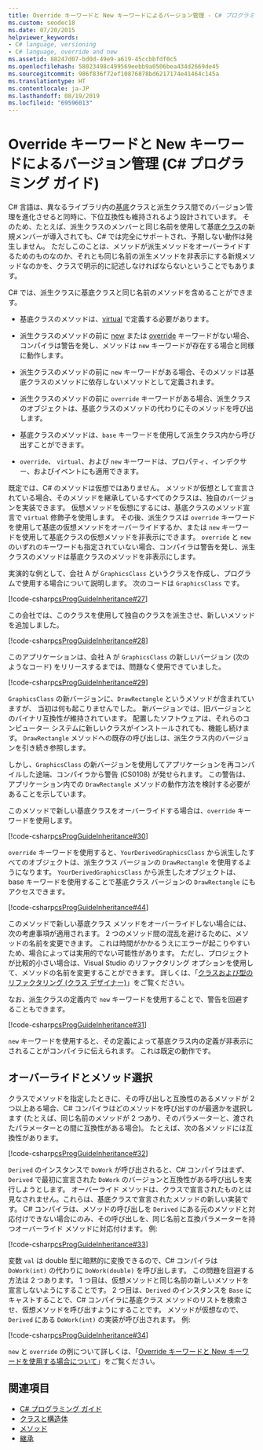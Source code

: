 ```yaml
---
title: Override キーワードと New キーワードによるバージョン管理 - C# プログラミング ガイド
ms.custom: seodec18
ms.date: 07/20/2015
helpviewer_keywords:
- C# language, versioning
- C# language, override and new
ms.assetid: 88247d07-bd0d-49e9-a619-45ccbbfdf0c5
ms.openlocfilehash: 58023498c499569eebb9a0506bea434d2669de45
ms.sourcegitcommit: 986f836f72ef10876878bd6217174e41464c145a
ms.translationtype: HT
ms.contentlocale: ja-JP
ms.lasthandoff: 08/19/2019
ms.locfileid: "69596013"
---
```

# <a name="versioning-with-the-override-and-new-keywords-c-programming-guide"></a>Override キーワードと New キーワードによるバージョン管理 (C# プログラミング ガイド)
C# 言語は、異なるライブラリ内の[基底](../../language-reference/keywords/base.md)クラスと派生クラス間でのバージョン管理を進化させると同時に、下位互換性も維持されるよう設計されています。 そのため、たとえば、派生クラスのメンバーと同じ名前を使用して基底[クラス](../../language-reference/keywords/class.md)の新規メンバーが導入されても、C# では完全にサポートされ、予期しない動作は発生しません。 ただしこのことは、メソッドが派生メソッドをオーバーライドするためのものなのか、それとも同じ名前の派生メソッドを非表示にする新規メソッドなのかを、クラスで明示的に記述しなければならないということでもあります。  
  
 C# では、派生クラスに基底クラスと同じ名前のメソッドを含めることができます。  
  
- 基底クラスのメソッドは、[virtual](../../language-reference/keywords/virtual.md) で定義する必要があります。  
  
- 派生クラスのメソッドの前に [new](../../language-reference/keywords/new-modifier.md) または [override](../../language-reference/keywords/override.md) キーワードがない場合、コンパイラは警告を発し、メソッドは `new` キーワードが存在する場合と同様に動作します。  
  
- 派生クラスのメソッドの前に `new` キーワードがある場合、そのメソッドは基底クラスのメソッドに依存しないメソッドとして定義されます。  
  
- 派生クラスのメソッドの前に `override` キーワードがある場合、派生クラスのオブジェクトは、基底クラスのメソッドの代わりにそのメソッドを呼び出します。  
  
- 基底クラスのメソッドは、`base` キーワードを使用して派生クラス内から呼び出すことができます。  
  
- `override`、 `virtual`、および `new` キーワードは、プロパティ、インデクサー、およびイベントにも適用できます。  
  
 既定では、C# のメソッドは仮想ではありません。 メソッドが仮想として宣言されている場合、そのメソッドを継承しているすべてのクラスは、独自のバージョンを実装できます。 仮想メソッドを仮想にするには、基底クラスのメソッド宣言で `virtual` 修飾子を使用します。 その後、派生クラスは `override` キーワードを使用して基底の仮想メソッドをオーバーライドするか、または `new` キーワードを使用して基底クラスの仮想メソッドを非表示にできます。 `override` と `new` のいずれのキーワードも指定されていない場合、コンパイラは警告を発し、派生クラスのメソッドは基底クラスのメソッドを非表示にします。  
  
 実演的な例として、会社 A が `GraphicsClass` というクラスを作成し、プログラムで使用する場合について説明します。 次のコードは `GraphicsClass` です。  
  
 [!code-csharp[csProgGuideInheritance#27](~/samples/snippets/csharp/VS_Snippets_VBCSharp/csProgGuideInheritance/CS/Inheritance.cs#27)]  
  
 この会社では、このクラスを使用して独自のクラスを派生させ、新しいメソッドを追加しました。  
  
 [!code-csharp[csProgGuideInheritance#28](~/samples/snippets/csharp/VS_Snippets_VBCSharp/csProgGuideInheritance/CS/Inheritance.cs#28)]  
  
 このアプリケーションは、会社 A が `GraphicsClass` の新しいバージョン (次のようなコード) をリリースするまでは、問題なく使用できていました。  
  
 [!code-csharp[csProgGuideInheritance#29](~/samples/snippets/csharp/VS_Snippets_VBCSharp/csProgGuideInheritance/CS/Inheritance.cs#29)]  
  
 `GraphicsClass` の新バージョンに、`DrawRectangle` というメソッドが含まれていますが、 当初は何も起こりませんでした。 新バージョンでは、旧バージョンとのバイナリ互換性が維持されています。 配置したソフトウェアは、それらのコンピューター システムに新しいクラスがインストールされても、機能し続けます。 `DrawRectangle` メソッドへの既存の呼び出しは、派生クラス内のバージョンを引き続き参照します。  
  
 しかし、`GraphicsClass` の新バージョンを使用してアプリケーションを再コンパイルした途端、コンパイラから警告 (CS0108) が発せられます。 この警告は、アプリケーション内での `DrawRectangle` メソッドの動作方法を検討する必要があることを示しています。  
  
 このメソッドで新しい基底クラスをオーバーライドする場合は、`override` キーワードを使用します。  
  
 [!code-csharp[csProgGuideInheritance#30](~/samples/snippets/csharp/VS_Snippets_VBCSharp/csProgGuideInheritance/CS/Inheritance.cs#30)]  
  
 `override` キーワードを使用すると、`YourDerivedGraphicsClass` から派生したすべてのオブジェクトは、派生クラス バージョンの `DrawRectangle` を使用するようになります。 `YourDerivedGraphicsClass` から派生したオブジェクトは、base キーワードを使用することで基底クラス バージョンの `DrawRectangle` にもアクセスできます。  
  
 [!code-csharp[csProgGuideInheritance#44](~/samples/snippets/csharp/VS_Snippets_VBCSharp/csProgGuideInheritance/CS/Inheritance.cs#44)]  
  
 このメソッドで新しい基底クラス メソッドをオーバーライドしない場合には、次の考慮事項が適用されます。 2 つのメソッド間の混乱を避けるために、メソッドの名前を変更できます。 これは時間がかかるうえにエラーが起こりやすいため、場合によっては実用的でない可能性があります。 ただし、プロジェクトが比較的小さい場合は、Visual Studio のリファクタリング オプションを使用して、メソッドの名前を変更することができます。 詳しくは、「[クラスおよび型のリファクタリング (クラス デザイナー)](/visualstudio/ide/refactoring-classes-and-types-class-designer)」をご覧ください。  
  
 なお、派生クラスの定義内で `new` キーワードを使用することで、警告を回避することもできます。  
  
 [!code-csharp[csProgGuideInheritance#31](~/samples/snippets/csharp/VS_Snippets_VBCSharp/csProgGuideInheritance/CS/Inheritance.cs#31)]  
  
 `new` キーワードを使用すると、その定義によって基底クラス内の定義が非表示にされることがコンパイラに伝えられます。 これは既定の動作です。  
  
## <a name="override-and-method-selection"></a>オーバーライドとメソッド選択  
 クラスでメソッドを指定したときに、その呼び出しと互換性のあるメソッドが 2 つ以上ある場合、C# コンパイラはどのメソッドを呼び出すのが最適かを選択します (たとえば、同じ名前のメソッドが 2 つあり、そのパラメーターと、渡されたパラメーターとの間に互換性がある場合)。 たとえば、次の各メソッドには互換性があります。  
  
 [!code-csharp[csProgGuideInheritance#32](~/samples/snippets/csharp/VS_Snippets_VBCSharp/csProgGuideInheritance/CS/Inheritance.cs#32)]  
  
 `Derived` のインスタンスで `DoWork` が呼び出されると、C# コンパイラはまず、`Derived` で最初に宣言された `DoWork` のバージョンと互換性がある呼び出しを実行しようとします。 オーバーライド メソッドは、クラスで宣言されたものとは見なされません。これらは、基底クラスで宣言されたメソッドの新しい実装です。 C# コンパイラは、メソッドの呼び出しを `Derived` にある元のメソッドと対応付けできない場合にのみ、その呼び出しを、同じ名前と互換パラメーターを持つオーバーライド メソッドに対応付けます。 例:  
  
 [!code-csharp[csProgGuideInheritance#33](~/samples/snippets/csharp/VS_Snippets_VBCSharp/csProgGuideInheritance/CS/Inheritance.cs#33)]  
  
 変数 `val` は double 型に暗黙的に変換できるので、C# コンパイラは `DoWork(int)` の代わりに `DoWork(double)` を呼び出します。 この問題を回避する方法は 2 つあります。 1 つ目は、仮想メソッドと同じ名前の新しいメソッドを宣言しないようにすることです。 2 つ目は、`Derived` のインスタンスを `Base` にキャストすることで、C# コンパイラに基底クラス メソッドのリストを検索させ、仮想メソッドを呼び出すようにすることです。 メソッドが仮想なので、`Derived` にある `DoWork(int)` の実装が呼び出されます。 例:  
  
 [!code-csharp[csProgGuideInheritance#34](~/samples/snippets/csharp/VS_Snippets_VBCSharp/csProgGuideInheritance/CS/Inheritance.cs#34)]  
  
 `new` と `override` の例について詳しくは、「[Override キーワードと New キーワードを使用する場合について](./knowing-when-to-use-override-and-new-keywords.md)」をご覧ください。  
  
## <a name="see-also"></a>関連項目

- [C# プログラミング ガイド](../index.md)
- [クラスと構造体](./index.md)
- [メソッド](./methods.md)
- [継承](./inheritance.md)
